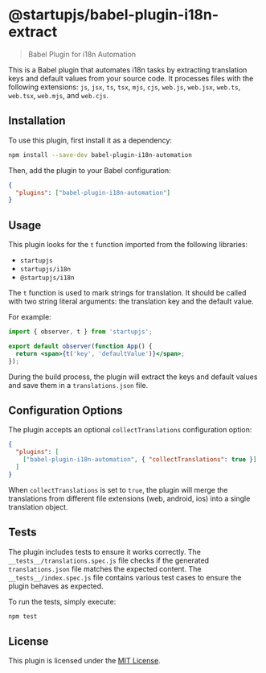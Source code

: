 # @startupjs/babel-plugin-i18n-extract
> Babel Plugin for i18n Automation

This is a Babel plugin that automates i18n tasks by extracting translation keys and default values from your source code. It processes files with the following extensions: `js`, `jsx`, `ts`, `tsx`, `mjs`, `cjs`, `web.js`, `web.jsx`, `web.ts`, `web.tsx`, `web.mjs`, and `web.cjs`.

## Installation

To use this plugin, first install it as a dependency:

```bash
npm install --save-dev babel-plugin-i18n-automation
```

Then, add the plugin to your Babel configuration:

```json
{
  "plugins": ["babel-plugin-i18n-automation"]
}
```

## Usage

This plugin looks for the `t` function imported from the following libraries:

- `startupjs`
- `startupjs/i18n`
- `@startupjs/i18n`

The `t` function is used to mark strings for translation. It should be called with two string literal arguments: the translation key and the default value.

For example:

```jsx
import { observer, t } from 'startupjs';

export default observer(function App() {
  return <span>{t('key', 'defaultValue')}</span>;
});
```

During the build process, the plugin will extract the keys and default values and save them in a `translations.json` file.

## Configuration Options

The plugin accepts an optional `collectTranslations` configuration option:

```json
{
  "plugins": [
    ["babel-plugin-i18n-automation", { "collectTranslations": true }]
  ]
}
```

When `collectTranslations` is set to `true`, the plugin will merge the translations from different file extensions (web, android, ios) into a single translation object.

## Tests

The plugin includes tests to ensure it works correctly. The `__tests__/translations.spec.js` file checks if the generated `translations.json` file matches the expected content. The `__tests__/index.spec.js` file contains various test cases to ensure the plugin behaves as expected.

To run the tests, simply execute:

```bash
npm test
```

## License

This plugin is licensed under the [MIT License](LICENSE).
